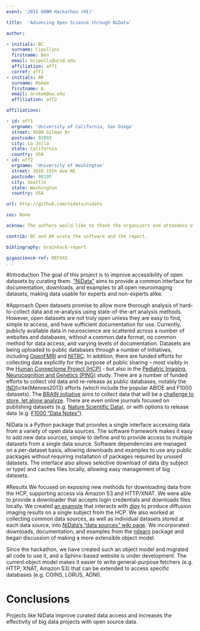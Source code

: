 ```yaml
---
event: '2015 OHBM Hackathon (HI)'

title:  'Advancing Open Science through NiData'

author:

- initials: BC
  surname: Cipollini
  firstname: Ben
  email: bcipolli@ucsd.edu
  affiliation: aff1
  corref: aff1
- initials: AR
  surname: Rokem
  firstname: A.
  email: arokem@uw.edu
  affiliation: aff2

affiliations:

- id: aff1
  orgname: 'University of California, San Diego'
  street: 9500 Gilman Dr
  postcode: 92093
  city: La Jolla
  state: California
  country: USA
- id: aff2
  orgname: 'University of Washington'
  street: 3910 15th Ave NE
  postcode: 98195
  city: Seattle
  state: Washington
  country: USA

url: http://github.com/nidata/nidata

coi: None

acknow: The authors would like to thank the organizers and attendees of the 2015 OHBM Hackathon.

contrib: BC and AR wrote the software and the report.

bibliography: brainhack-report

gigascience-ref: REFXXX
...
```


#Introduction
The goal of this project is to improve accessibility of open datasets by curating them. [“NiData"](http://github.com/nidata/nidata) aims to provide a common interface for documentation, downloads, and examples to all open neuroimaging datasets, making data usable for experts and non-experts alike.

#Approach
Open datasets promise to allow more thorough analysis of hard-to-collect data and re-analysis using state-of-the-art analysis methods. However, open datasets are not truly open unless they are easy to find, simple to access, and have sufficient documentation for use. Currently, publicly available data in neuroscience are scattered across a number of websites and databases, without a common data format, no common method for data access, and varying levels of documentation. Datasets are being uploaded to public databases through a number of initiatives, including [OpenFMRI](http://www.openfmri.org/) and [NITRC](http://www.nitrc.org). In addition, there are funded efforts for collecting data explicitly for the purpose of public sharing – most visibly in the [Human Connectome Project (HCP)](http://www.humanconnectome.org/) - but also in the [Pediatric Imaging, Neurocognition and Genetics (PING)](http://pingstudy.ucsd.edu/) study. There are a number of funded efforts to collect old data and re-release as public  databases,  notably the [INDI](http://fcon_1000.projects.nitrc.org/indi/IndiRetro.html)\cite{Mennes2013} efforts (which include the popular  ABIDE and F1000 datasets). The [BRAIN initiative](http://braininitiative.nih.gov/) aims to collect data that will be a [challenge to store, let alone analyze](http://www.brainupdate.nih.gov/calling-all-statisticians/). There are even online journals focused on publishing datasets (e.g. [Nature Scientific Data](http://www.nature.com/sdata/)), or with options to release data (e.g. [F1000 “Data Notes”](http://f1000research.com/articles?tab=ALL&articleTypes=DATA_NOTE&subjectArea=396)).

NiData is a Python package that provides a single interface accessing data from a variety of open data sources. The software framework makes it easy to add new data sources, simple to define and to provide access to multiple datasets from a single data source. Software dependencies are managed on a per-dataset basis, allowing downloads and examples to use any public packages without requiring installation of packages required by unused datasets. The interface also allows selective download of data (by subject or type) and caches files locally, allowing easy management of big datasets.

#Results
We focused on exposing new methods for downloading data from the HCP,
supporting access via Amazon S3 and HTTP/XNAT. We were able to provide a downloader that accepts login credentials and downloads files locally. We created [an example](https://github.com/arokem/nidata/blob/bcipolli-ohbm2015-ipynb/ipynb/hcp-fetcher-dwi.ipynb) that interacts with [dipy](https://github.com/nipy/dipy) to produce diffusion imaging results on a single subject from the HCP. We also worked at collecting common data sources, as well as individual datasets stored at each data source, into [NiData’s “data sources” wiki page](https://github.com/nidata/nidata/wiki/Data-sources). We incorporated downloads, documentation, and examples from the [nilearn](http://github.com/nilearn/nilearn) package and began discussion of making a more extensible object model.

Since the hackathon, we have created such an object model and migrated all code to use it, and a Sphinx-based website is under development. The current object model makes it easier to write general-purpose fetchers (e.g. HTTP, XNAT, Amazon S3) that can be extended to access specific databases (e.g. COINS, LORUS, ADNI).


# Conclusions
Projects like NiData improve curated data access and increases the effectivity of big data projects with open source data.
